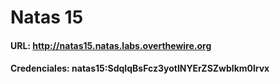 # Natas 15

#### URL: http://natas15.natas.labs.overthewire.org
#### Credenciales: natas15:SdqIqBsFcz3yotlNYErZSZwblkm0lrvx

